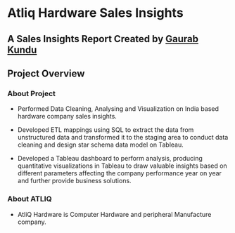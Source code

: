 # Atliq Hardware Sales Insights

## A Sales Insights Report Created by [Gaurab Kundu](https://www.linkedin.com/in/gaurab-kundu/)

## Project Overview

### About Project

- Performed Data Cleaning, Analysing and Visualization on India based hardware company sales insights.

- Developed ETL mappings using SQL to extract the data from unstructured data and transformed it to the staging area to conduct data cleaning and design star schema data model on Tableau.

- Developed a Tableau dashboard to perform analysis, producing quantitative visualizations in Tableau to draw valuable insights based on different parameters affecting the company performance year on year and further provide business solutions.

### About ATLIQ

- AtliQ Hardware is Computer Hardware and peripheral Manufacture company.

